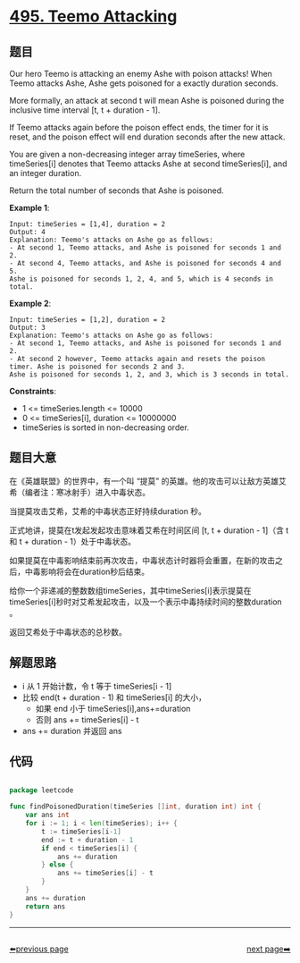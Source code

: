 # [495. Teemo Attacking](https://leetcode.com/problems/teemo-attacking/)


## 题目

Our hero Teemo is attacking an enemy Ashe with poison attacks! When Teemo attacks Ashe, Ashe gets poisoned for a exactly duration seconds. 

More formally, an attack at second t will mean Ashe is poisoned during the inclusive time interval [t, t + duration - 1].

If Teemo attacks again before the poison effect ends, the timer for it is reset, and the poison effect will end duration seconds after the new attack.

You are given a non-decreasing integer array timeSeries, where timeSeries[i] denotes that Teemo attacks Ashe at second timeSeries[i], and an integer duration.

Return the total number of seconds that Ashe is poisoned.

**Example 1**:
```
Input: timeSeries = [1,4], duration = 2
Output: 4
Explanation: Teemo's attacks on Ashe go as follows:
- At second 1, Teemo attacks, and Ashe is poisoned for seconds 1 and 2.
- At second 4, Teemo attacks, and Ashe is poisoned for seconds 4 and 5.
Ashe is poisoned for seconds 1, 2, 4, and 5, which is 4 seconds in total.
```

**Example 2**:
```
Input: timeSeries = [1,2], duration = 2
Output: 3
Explanation: Teemo's attacks on Ashe go as follows:
- At second 1, Teemo attacks, and Ashe is poisoned for seconds 1 and 2.
- At second 2 however, Teemo attacks again and resets the poison timer. Ashe is poisoned for seconds 2 and 3.
Ashe is poisoned for seconds 1, 2, and 3, which is 3 seconds in total.
```

**Constraints**:

- 1 <= timeSeries.length <= 10000
- 0 <= timeSeries[i], duration <= 10000000
- timeSeries is sorted in non-decreasing order.

## 题目大意

在《英雄联盟》的世界中，有一个叫 “提莫” 的英雄。他的攻击可以让敌方英雄艾希（编者注：寒冰射手）进入中毒状态。

当提莫攻击艾希，艾希的中毒状态正好持续duration 秒。

正式地讲，提莫在t发起发起攻击意味着艾希在时间区间 [t, t + duration - 1]（含 t 和 t + duration - 1）处于中毒状态。

如果提莫在中毒影响结束前再次攻击，中毒状态计时器将会重置，在新的攻击之后，中毒影响将会在duration秒后结束。

给你一个非递减的整数数组timeSeries，其中timeSeries[i]表示提莫在timeSeries[i]秒时对艾希发起攻击，以及一个表示中毒持续时间的整数duration 。

返回艾希处于中毒状态的总秒数。

## 解题思路

- i 从 1 开始计数，令 t 等于 timeSeries[i - 1]
- 比较 end(t + duration - 1) 和 timeSeries[i] 的大小，
  - 如果 end 小于 timeSeries[i],ans+=duration
  - 否则 ans += timeSeries[i] - t
- ans += duration 并返回 ans

## 代码

```go

package leetcode

func findPoisonedDuration(timeSeries []int, duration int) int {
	var ans int
	for i := 1; i < len(timeSeries); i++ {
		t := timeSeries[i-1]
		end := t + duration - 1
		if end < timeSeries[i] {
			ans += duration
		} else {
			ans += timeSeries[i] - t
		}
	}
	ans += duration
	return ans
}

```



----------------------------------------------
<div style="display: flex;justify-content: space-between;align-items: center;">
<p><a href="https://books.halfrost.com/leetcode/ChapterFour/0400~0499/0494.Target-Sum/">⬅️previous page</a></p>
<p><a href="https://books.halfrost.com/leetcode/ChapterFour/0400~0499/0496.Next-Greater-Element-I/">next page➡️</a></p>
</div>
